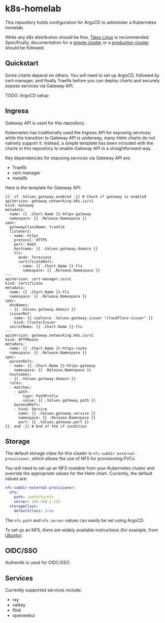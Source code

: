 # k8s-homelab

This repository holds configuration for ArgoCD to administer a Kubernetes homelab.

While any k8s distribution should be fine, [Talos Linux](https://www.talos.dev) is recommended.  Specifically, documentation for a [simple cluster](https://www.talos.dev/v1.10/introduction/getting-started/) or a [production cluster](https://www.talos.dev/v1.10/introduction/prodnotes/) should be followed.

## Quickstart

Some charts depend on others.  You will need to set up ArgoCD, followed by cert-manager, and finally Traefik before you can deploy charts and securely expose services via Gateway API.

TODO: ArgoCD setup

## Ingress

Gateway API is used for this repository.

Kubernetes has traditionally used the Ingress API for exposing services; while the transition to Gateway API is underway, many Helm charts do not natively support it.  Instead, a simple template has been included with the charts in this repository to enable Gateway API in a straightforward way.

Key dependencies for exposing services via Gateway API are:
- Traefik
- cert-manager
- metallb

Here is the template for Gateway API:

```
{{- if .Values.gateway.enabled -}} # Check if gateway is enabled
apiVersion: gateway.networking.k8s.io/v1
kind: Gateway
metadata:
  name: {{ .Chart.Name }}-https-gateway
  namespace: {{ .Release.Namespace }}
spec:
  gatewayClassName: traefik
  listeners:
  - name: https
    protocol: HTTPS
    port: 8443
    hostname: {{ .Values.gateway.domain }}
    tls:
      mode: Terminate
      certificateRefs:
      - name: {{ .Chart.Name }}-tls
        namespace: {{ .Release.Namespace }}
---
apiVersion: cert-manager.io/v1
kind: Certificate
metadata:
  name: {{ .Chart.Name }}-tls
  namespace: {{ .Release.Namespace }}
spec:
  dnsNames:
  - {{ .Values.gateway.domain }}
  issuerRef:
    name: {{ coalesce .Values.gateway.issuer "cloudflare-issuer" }}
    kind: ClusterIssuer
  secretName: {{ .Chart.Name }}-tls
---
apiVersion: gateway.networking.k8s.io/v1
kind: HTTPRoute
metadata:
  name: {{ .Chart.Name }}-https-route
  namespace: {{ .Release.Namespace }}
spec:
  parentRefs:
  - name: {{ .Chart.Name }}-https-gateway
    namespace: {{ .Release.Namespace }}
  hostnames:
  - {{ .Values.gateway.domain }}
  rules:
  - matches:
    - path:
        type: PathPrefix
        value: {{ .Values.gateway.path }}
    backendRefs:
    - kind: Service
      name: {{ .Values.gateway.service }}
      namespace: {{ .Release.Namespace }}
      port: {{ .Values.gateway.port }}
{{- end -}} # End of the if condition
```

## Storage

The default storage class for this cluster is `nfs-subdir-external-provisioner`, which allows the use of NFS for provisioning PVCs.

You will need to set up an NFS routable from your Kubernetes cluster and override the appropriate values for the Helm chart.  Currently, the default values are:

```yaml
nfs-subdir-external-provisioner:
  nfs:
    path: /path/to/nfs
    server: 192.168.1.123
  storageClass:
    defaultClass: true
```

The `nfs.path` and `nfs.server` values can easily be set using ArgoCD.

To set up an NFS, there are widely available instructions (for example, from [Ubuntu](https://documentation.ubuntu.com/server/how-to/networking/install-nfs/)).

## OIDC/SSO

Authentik is used for OIDC/SSO.

## Services

Currently supported services include:
- ray
- valkey
- flink
- openwebui
